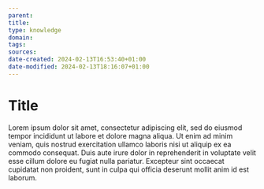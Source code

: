 ```yaml
---
parent: 
title: 
type: knowledge
domain:
tags: 
sources: 
date-created: 2024-02-13T16:53:40+01:00
date-modified: 2024-02-13T18:16:07+01:00
---
```


# Title

Lorem ipsum dolor sit amet, consectetur adipiscing elit, sed do eiusmod tempor incididunt ut labore et dolore magna aliqua. Ut enim ad minim veniam, quis nostrud exercitation ullamco laboris nisi ut aliquip ex ea commodo consequat. Duis aute irure dolor in reprehenderit in voluptate velit esse cillum dolore eu fugiat nulla pariatur. Excepteur sint occaecat cupidatat non proident, sunt in culpa qui officia deserunt mollit anim id est laborum.
